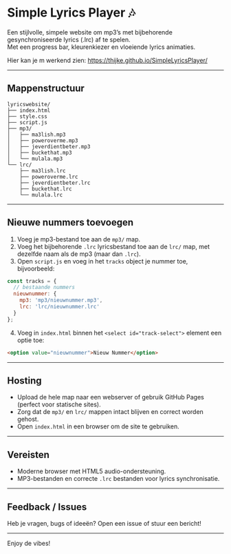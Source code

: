 
# Simple Lyrics Player 🎶

Een stijlvolle, simpele website om mp3’s met bijbehorende gesynchroniseerde lyrics (.lrc) af te spelen.  
Met een progress bar, kleurenkiezer en vloeiende lyrics animaties.

Hier kan je m werkend zien: https://thijke.github.io/SimpleLyricsPlayer/

---


## Mappenstructuur

```
lyricswebsite/
├── index.html
├── style.css
├── script.js
├── mp3/
│   ├── ma3lish.mp3
│   ├── poweroverme.mp3
│   ├── jeverdientbeter.mp3
│   ├── buckethat.mp3
│   └── mulala.mp3
└── lrc/
    ├── ma3lish.lrc
    ├── poweroverme.lrc
    ├── jeverdientbeter.lrc
    ├── buckethat.lrc
    └── mulala.lrc
```

---

## Nieuwe nummers toevoegen

1. Voeg je mp3-bestand toe aan de `mp3/` map.  
2. Voeg het bijbehorende `.lrc` lyricsbestand toe aan de `lrc/` map, met dezelfde naam als de mp3 (maar dan `.lrc`).  
3. Open `script.js` en voeg in het `tracks` object je nummer toe, bijvoorbeeld:

```js
const tracks = {
  // bestaande nummers
  nieuwnummer: {
    mp3: 'mp3/nieuwnummer.mp3',
    lrc: 'lrc/nieuwnummer.lrc'
  }
};
```

4. Voeg in `index.html` binnen het `<select id="track-select">` element een optie toe:

```html
<option value="nieuwnummer">Nieuw Nummer</option>
```

---

## Hosting

- Upload de hele map naar een webserver of gebruik GitHub Pages (perfect voor statische sites).  
- Zorg dat de `mp3/` en `lrc/` mappen intact blijven en correct worden gehost.  
- Open `index.html` in een browser om de site te gebruiken.

---

## Vereisten

- Moderne browser met HTML5 audio-ondersteuning.  
- MP3-bestanden en correcte `.lrc` bestanden voor lyrics synchronisatie.

---

## Feedback / Issues

Heb je vragen, bugs of ideeën? Open een issue of stuur een bericht!

---

Enjoy de vibes!
